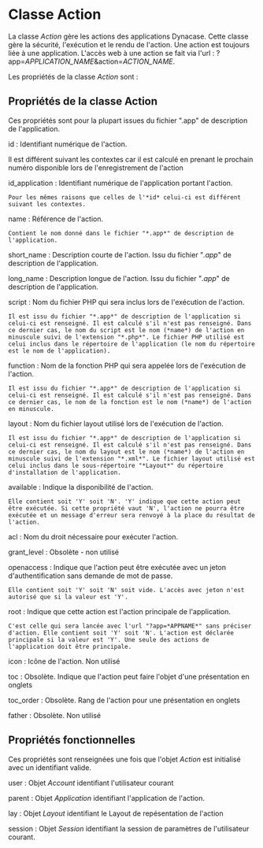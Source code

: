 # Classe Action

La classe *Action* gère les actions des applications Dynacase.
Cette classe gère la sécurité, l'exécution et le rendu de l'action. Une action est toujours liée à une application. L'accès web à une action se fait via l'url : ?app=*APPLICATION_NAME*&action=*ACTION_NAME*.

Les propriétés de la classe *Action* sont :

## Propriétés de la classe Action
Ces propriétés sont pour la plupart issues du fichier ".app" de description de l'application.

id
: Identifiant numérique de l'action.
    
   Il est différent suivant les contextes car il est calculé en prenant le prochain numéro disponible lors de l'enregistrement de l'action

id_application
: Identifiant numérique de l'application portant l'action.
    
    Pour les mêmes raisons que celles de l'*id* celui-ci est différent suivant les contextes.

name
: Référence de l'action.
    
    Contient le nom donné dans le fichier "*.app*" de description de l'application.

short_name
: Description courte de l'action. Issu du fichier "*.app*" de description de l'application.

long_name
: Description longue de l'action. Issu du fichier "*.app*" de description de l'application.

script
: Nom du fichier PHP qui sera inclus lors de l'exécution de l'action.
    
    Il est issu du fichier "*.app*" de description de l'application si celui-ci est renseigné. Il est calculé s'il n'est pas renseigné. Dans ce dernier cas, le nom du script est le nom (*name*) de l'action en minuscule suivi de l'extension "*.php*". Le fichier PHP utilisé est celui inclus dans le répertoire de l'application (le nom du répertoire est le nom de l'application).

function
: Nom de la fonction PHP qui sera appelée lors de l'exécution de l'action.

    Il est issu du fichier "*.app*" de description de l'application si celui-ci est renseigné. Il est calculé s'il n'est pas renseigné. Dans ce dernier cas, le nom de la fonction est le nom (*name*) de l'action en minuscule.

layout
: Nom du fichier layout utilisé lors de l'exécution de l'action.
    
    Il est issu du fichier "*.app*" de description de l'application si celui-ci est renseigné. Il est calculé s'il n'est pas renseigné. Dans ce dernier cas, le nom du layout est le nom (*name*) de l'action en minuscule suivi de l'extension "*.xml*". Le fichier layout utilisé est celui inclus dans le sous-répertoire "*Layout*" du répertoire d'installation de l'application.

available
: Indique la disponibilité de l'action.
    
    Elle contient soit 'Y' soit 'N'. 'Y' indique que cette action peut être exécutée. Si cette propriété vaut 'N', l'action ne pourra être exécutée et un message d'erreur sera renvoyé à la place du résultat de l'action.

acl
: Nom du droit nécessaire pour exécuter l'action.

grant_level
: Obsolète - non utilisé

openaccess
:  Indique que l'action peut être exécutée avec un jeton d'authentification sans demande de mot de passe.
    
    Elle contient soit 'Y' soit 'N' soit vide. L'accès avec jeton n'est autorisé que si la valeur est 'Y'.

root
: Indique que cette action est l'action principale de l'application.
    
    C'est celle qui sera lancée avec l'url "?app=*APPNAME*" sans préciser d'action. Elle contient soit 'Y' soit 'N'. L'action est déclarée principale si la valeur est 'Y'. Une seule des actions de l'application doit être principale.

icon
: Icône de l'action. Non utilisé

toc
: Obsolète. Indique que l'action peut faire l'objet d'une présentation en onglets

toc_order
: Obsolète. Rang de l'action pour une présentation en onglets

father
: Obsolète. Non utilisé

## Propriétés fonctionnelles
Ces propriétés sont renseignées une fois que l'objet *Action* est initialisé avec un identifiant valide.

user
: Objet *Account* identifiant l'utilisateur courant

parent
: Objet *Application* identifiant l'application de l'action.

lay
: Objet *Layout* identifiant le Layout de repésentation de l'action

session
: Objet *Session* identifiant la session de paramètres de l'utilisateur courant.

